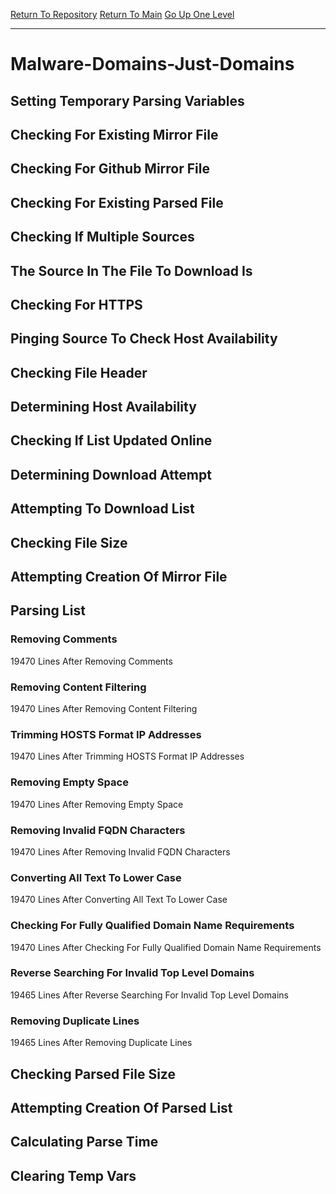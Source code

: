 [Return To Repository](https://github.com/deathbybandaid/piholeparser/)
[Return To Main](https://github.com/deathbybandaid/piholeparser/blob/master/RecentRunLogs/Mainlog.md)
[Go Up One Level](https://github.com/deathbybandaid/piholeparser/blob/master/RecentRunLogs/TopLevelScripts/30-Processing-Blacklists.md)
____________________________________
# Malware-Domains-Just-Domains
## Setting Temporary Parsing Variables
## Checking For Existing Mirror File
## Checking For Github Mirror File
## Checking For Existing Parsed File
## Checking If Multiple Sources
## The Source In The File To Download Is
## Checking For HTTPS
## Pinging Source To Check Host Availability
## Checking File Header
## Determining Host Availability
## Checking If List Updated Online
## Determining Download Attempt
## Attempting To Download List
## Checking File Size
## Attempting Creation Of Mirror File
## Parsing List
### Removing Comments
19470 Lines After Removing Comments
### Removing Content Filtering
19470 Lines After Removing Content Filtering
### Trimming HOSTS Format IP Addresses
19470 Lines After Trimming HOSTS Format IP Addresses
### Removing Empty Space
19470 Lines After Removing Empty Space
### Removing Invalid FQDN Characters
19470 Lines After Removing Invalid FQDN Characters
### Converting All Text To Lower Case
19470 Lines After Converting All Text To Lower Case
### Checking For Fully Qualified Domain Name Requirements
19470 Lines After Checking For Fully Qualified Domain Name Requirements
### Reverse Searching For Invalid Top Level Domains
19465 Lines After Reverse Searching For Invalid Top Level Domains
### Removing Duplicate Lines
19465 Lines After Removing Duplicate Lines
## Checking Parsed File Size
## Attempting Creation Of Parsed List
## Calculating Parse Time
## Clearing Temp Vars
